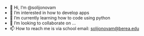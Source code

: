 - 👋 Hi, I’m @solijonovam
- 👀 I’m interested in how to develop apps 
- 🌱 I’m currently learning how to code using python
- 💞️ I’m looking to collaborate on ...
- 📫 How to reach me is via school email: solijonovam@berea.edu

<!---
solijonovam/solijonovam is a ✨ special ✨ repository because its `README.md` (this file) appears on your GitHub profile.
You can click the Preview link to take a look at your changes.
--->
